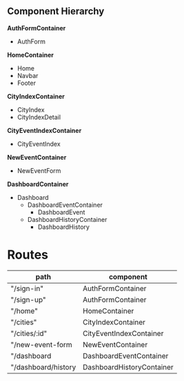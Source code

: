 ## Component Hierarchy

**AuthFormContainer**
 - AuthForm

**HomeContainer**
 - Home
 - Navbar
 - Footer

**CityIndexContainer**
 - CityIndex
 - CityIndexDetail

**CityEventIndexContainer**
 - CityEventIndex

**NewEventContainer**
 - NewEventForm

**DashboardContainer**
 - Dashboard
   + DashboardEventContainer
     * DashboardEvent
   + DashboardHistoryContainer
     * DashboardHistory

# Routes

| path                 | component                  |
| -------------------- | -------------------------- |
| "/sign-in"           | AuthFormContainer          |
| "/sign-up"           | AuthFormContainer          |
| "/home"              | HomeContainer              |
| "/cities"            | CityIndexContainer         |
| "/cities/:id"        | CityEventIndexContainer    |
| "/new-event-form     | NewEventContainer          |
| "/dashboard          | DashboardEventContainer    |
| "/dashboard/history  | DashboardHistoryContainer  |
